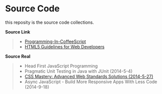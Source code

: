 Source Code
===========
this reposity is the source code collections.

**Source Link**
> * [Programming-In-CoffeeScript](https://github.com/owenyang0/Programming-In-CoffeeScript)
> * [HTML5 Guidelines for Web Developers](http://html5.komplett.cc/code/index_en.html)

**Source Real**
> * Head First JavaScript Programming
> * Pragmatic Unit Testing in Java with JUnit (2014-5-4)
> * [CSS Mastery: Advanced Web Standards Solutions (2014-5-27)](http://www.cssmastery.com/)
> * Async JavaScript - Build More Responsive Apps With Less Code (2014-9-18)

